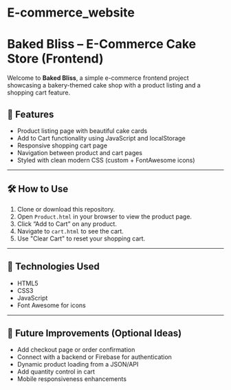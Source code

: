 # E-commerce_website

# Baked Bliss – E-Commerce Cake Store (Frontend)

Welcome to **Baked Bliss**, a simple e-commerce frontend project showcasing a bakery-themed cake shop with a product listing and a shopping cart feature.

## 🧁 Features

- Product listing page with beautiful cake cards
- Add to Cart functionality using JavaScript and localStorage
- Responsive shopping cart page
- Navigation between product and cart pages
- Styled with clean modern CSS (custom + FontAwesome icons)


---

## 🛠️ How to Use

1. Clone or download this repository.
2. Open `Product.html` in your browser to view the product page.
3. Click “Add to Cart” on any product.
4. Navigate to `cart.html` to see the cart.
5. Use "Clear Cart" to reset your shopping cart.

---

## 📌 Technologies Used

- HTML5
- CSS3
- JavaScript
- Font Awesome for icons

---

## 🚀 Future Improvements (Optional Ideas)

- Add checkout page or order confirmation
- Connect with a backend or Firebase for authentication
- Dynamic product loading from a JSON/API
- Add quantity control in cart
- Mobile responsiveness enhancements


